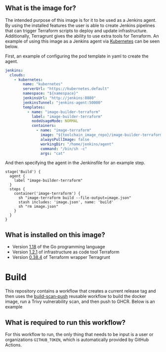 ## What is the image for?
The intended purpose of this image is for it to be used as a Jenkins agent. By using the installed features the user is able to create Jenkins pipelines that can trigger Terraform scripts to deploy and update infrastructure. Additionally, Terragrunt gives the ability to use extra tools for Terraform. An example of using this image as a Jenkins agent via [Kubernetes](https://plugins.jenkins.io/kubernetes/) can be seen below. 

First, an example of configuring the pod template in yaml to create the agent.

```yaml
jenkins:
  clouds:
    - kubernetes:
        name: "kubernetes"
        serverUrl: "https://kubernetes.default"
        namespace: "${namespace}"
        jenkinsUrl: "http://jenkins:8080"
        jenkinsTunnel: "jenkins-agent:50000"
        templates:
          - name: "image-builder-terraform"
            label: "image-builder-terraform"
            nodeUsageMode: NORMAL
            containers:
              - name: "image-terraform"
                image: "${toolchain_image_repo}/image-builder-terraform:${builder_images_version}"
                alwaysPullImage: false
                workingDir: "/home/jenkins/agent"
                command: "/bin/sh -c"
                args: "cat"
```
And then specifying the agent in the Jenkinsfile for an example step.

```jenkins
stage('Build') {
  agent {
    label "image-builder-terraform"
  }
  steps {
    container('image-terraform') {
      sh "image-terraform build --file-output=image.json"
      stash includes: 'image.json', name: 'build'
      sh "rm image.json"
    }
  }
}
```

## What is installed on this image?
- Version [1.18](https://dl.google.com/go/go1.18.src.tar.gz) of the Go programming language
- Version [1.2.1](https://releases.hashicorp.com/terraform/1.2.1/) of infrastructure as code tool Terraform
- Version [0.38.4](https://github.com/gruntwork-io/terragrunt/releases/download/v0.38.4/terragrunt_linux_amd64) of Terraform wrapper Terragrunt 

# Build
This repository contains a workflow that creates a current release tag and then uses the [build-scan-push](https://github.com/liatrio/github-workflows/blob/main/.github/workflows/build-scan-push.yaml) reusable workflow to build the docker image, run a Trivy vulnerability scan, and then push to GHCR. Below is an example 

## What is required to run this workflow?
For this workflow to run, the only thing that needs to be input is a user or organizations `GITHUB_TOKEN`, which is automatically provided by GitHub Actions.
